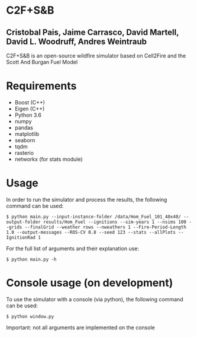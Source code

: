 # C2F+S&B
## Cristobal Pais, Jaime Carrasco, David Martell, David L. Woodruff, Andres Weintraub
C2F+S&B is an open-source wildfire simulator based on Cell2Fire and the Scott And Burgan Fuel Model

# Requirements
- Boost (C++)
- Eigen (C++)
- Python 3.6
- numpy
- pandas
- matplotlib
- seaborn
- tqdm
- rasterio
- networkx (for stats module)

# Usage
In order to run the simulator and process the results, the following command can be used:
```
$ python main.py --input-instance-folder /data/Hom_Fuel_101_40x40/ --output-folder results/Hom_Fuel --ignitions --sim-years 1 --nsims 100 --grids --finalGrid --weather rows --nweathers 1 --Fire-Period-Length 1.0 --output-messages --ROS-CV 0.8 --seed 123 --stats --allPlots --IgnitionRad 1
```
For the full list of arguments and their explanation use:
```
$ python main.py -h
```


# Console usage (on development)
To use the simulator with a console (via python), the following command can be used:
```
$ python window.py
```
Important: not all arguments are implemented on the console
